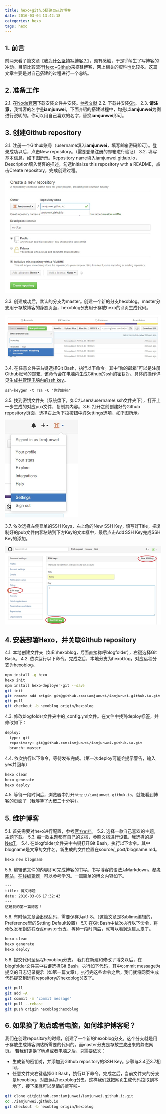 ```yaml
---
title: hexo+github搭建自己的博客
date: 2016-03-04 13:42:18
categories: hexo
tags: hexo
---
```

## 1. 前言

前两天看了篇文章《[我为什么坚持写博客？](https://mp.weixin.qq.com/s?__biz=MzA4NTQwNDcyMA==&mid=402564613&idx=1&sn=d2b7c75b11046a0dcf8df77e737d2b4c&scene=0&pass_ticket=C8WkBHPS440SZCkLCXZUWdrKgRD747hKE%2FYCSOsT8uou03NRavHIDfG1DiA6c%2Bxd)》，颇有感触，于是乎萌生了写博客的冲动。目前比较流行[Hexo](https://hexo.io/)+[Github](https://github.com/)来搭建博客，网上相关的资料也比较多。这篇文章主要是对自己搭建的过程进行一个总结。

## 2. 准备工作
2.1. 在[Node官网](https://nodejs.org/en/download/)下载安装文件并安装。[参考文献](http://jingyan.baidu.com/article/a948d6515d4c850a2dcd2e18.html)
2.2. 下载并安装[Git](http://git-scm.com/download/)。
2.3. **请注意**，我博客的名字是**iamjunwei**，下面介绍的搭建过程中，均是以**iamjunwei**为例进行说明的。你可以用自己喜欢的名字，替换**iamjunwei**即可。

## 3. 创建Github repository

3.1. 注册一个Github账号（username填入**iamjunwei**，填写邮箱密码即可）。登录成功以后，点击New repository。（需要登录注册的邮箱进行验证）
3.2. 填写基本信息，如下图所示。Repository name填入iamjunwei.github.io，Description填入博客的描述，勾选Initialize this repository with a README，点击Create repository，完成创建过程。

![createGithubRepository](/images/createGithubRepository.jpg)

3.3. 创建成功后，默认的分支为master。创建一个新的分支hexoblog。master分支用于存放博客的静态页面，hexoblog分支用于存放hexo的网页生成代码。

![createGithubHexoBranch](/images/createGithubHexoBranch.jpg)

3.4. 在任意文件夹右键选择Git Bash，执行以下命令。其中“你的邮箱”可以是注册Github账号的邮箱。该命令会在电脑内生成Github的ssh的密钥对。具体的操作详见[生成并管理电脑内的ssh key](/2016/03/08/ssh-key/)。
```
ssh-keygen -t rsa -C "你的邮箱"
```
3.5. 找到密钥文件夹（系统盘下，如C:\Users\username\\.ssh文件夹下），打开上一步生成的对应pub文件，复制其内容。
3.6. 打开之前创建好的Github repository页面，选择右上角下拉按钮中的Settings选项，如下图所示。

![createHexoBlogGithubSetting](/images/createHexoBlogGithubSetting.jpg)

3.7. 依次选择左侧菜单的SSH Keys，右上角的New SSH Key，填写好Title，把复制好的pub文件内容粘贴到下方Key的文本框中，最后点击Add SSH Key完成SSH Key的添加。

![createHexoBlogGithubSSHKey](/images/createHexoBlogGithubSSHKey.jpg)

## 4. 安装部署Hexo，并关联Github repository
4.1. 本地创建文件夹（如E:\hexoblog，后面直接称呼blogfolder），右键选择Git Bash。
4.2. 依次运行以下命令。完成之后，本地分支为hexoblog，对应远程分支为hexoblog。
``` bash
npm install -g hexo
hexo init
npm install hexo-deployer-git --save
git init
git remote add origin git@github.com:iamjunwei/iamjunwei.github.io.git
git pull
git checkout -b hexoblog origin/hexoblog
```
4.3. 修改blogfolder文件夹中的_config.yml文件。在文件中找到deploy标签，并修改如下：
``` bash
deploy:
  type: git
  repository: git@github.com:iamjunwei/iamjunwei.github.io.git
  branch: master
```
4.4. 依次执行以下命令，等待发布完成。（第一次deploy可能会提示警告，输入yes并回车）
``` bash
hexo clean
hexo generate
hexo deploy
```
4.5. 等待一段时间后，浏览器中打开`http://iamjunwei.github.io`，就能看到博客的页面了（我等待了大概二十分钟）。

## 5. 维护博客
5.1. 首先需要对hexo进行配置，参考[官方文档](https://hexo.io/docs/)。
5.2. 选择一款自己喜欢的主题，[主题下载](https://hexo.io/themes/)。
5.3. 每一款主题都有自己的文档，参照文档进行设置。我选择的是[NexT](http://theme-next.iissnan.com/)。
5.4. 在blogfolder文件夹中右键打开Git Bash，执行以下命令。其中blogname是文章的文件名。新生成的文件位置在source/_post/blogname.md。
``` bash
hexo new blogname
```
5.5. 编辑该文件的内容即可完成博客的书写。书写博客的语法为Markdown。[参考网站](http://sspai.com/25137)，[在线编辑器](https://www.zybuluo.com/mdeditor)，可以参考学习。一篇简单的博文内容如下。
``` bash
---
title: 博文标题
date: 2016-03-06 17:32:43
---
这是我的第一篇博客！
```
5.6. 有时候文章会出现乱码，需要保存为utf-8。（这篇文章是Sublime编辑的，Preference里的Setting Default设置）
5.7. 在Git Bash中依次执行以下命令，将修改发布到远程仓库master分支，等待一段时间后，就可以看到这篇文章了。
``` bash
hexo clean
hexo generate
hexo deploy
```
5.8. 提交代码至远程hexoblog分支。
我们在新建和修改了博文以后，在blogfolder文件夹中右键选择Git Bash，执行如下代码，其中commit message为提交的日志记录提示（如第一篇文章）。执行完这些命令之后，我们就将网页生成代码提交到远程repository的hexoblog分支了。
``` bash
git pull
git add -A
git commit -m "commit message"
git pull --rebase
git push origin hexoblog:hexoblog
```

## 6. 如果换了地点或者电脑，如何维护博客呢？
我们在创建repository的时候，创建了一个新的hexoblog分支，这个分支就是用于存放生成博客网站所需要的代码的。而master分支是存放生成出来的静态网页。
若我们更换了地点或者电脑之后，只需要依次：
* 生成新的密钥对，并添加到Github repository的SSH Key。步骤与3.4至3.7相同。
* 任意文件夹右键选择Git Bash，执行以下命令。完成之后，当前文件夹的分支是hexoblog，对应远程hexoblog分支。这样我们就把网页生成代码拉取到本地了，接下来就可以尽情的撰写啦~
``` bash
git clone git@github.com:iamjunwei/iamjunwei.github.io.git
cd ./iamjunwei.github.io
git checkout -b hexoblog origin/hexoblog
```
